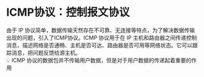 # ICMP协议：控制报文协议
由于 IP 协议简单，数据传输天然存在不可靠、无连接等特点，为了解决数据传输出现的问题，引入了ICMP协议。ICMP 协议用于在 IP 主机和路由器之间传递控制消息，描述网络是否通畅、主机是否可达、路由器是否可用等网络状态。它可以跟踪消息，把问题反馈给源主机。  
:bulb: ICMP 协议的数据包并不传输用户数据，但是对于用户数据的传递起着重要的作用